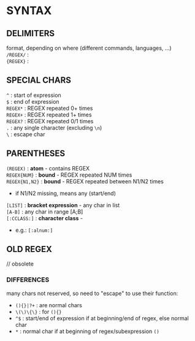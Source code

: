# SYNTAX

## DELIMITERS
format, depending on where (different commands, languages, ...)  
`/REGEX/` :  
`{REGEX}` :  

## SPECIAL CHARS

`^` : start of expression  
`$` : end of expression  
`REGEX*` : REGEX repeated 0+ times  
`REGEX+` : REGEX repeated 1+ times  
`REGEX?` : REGEX repeated 0/1 times  
`.` : any single character (excluding `\n`)  
`\` : escape char  

## PARENTHESES
`(REGEX)` : **atom** - contains REGEX  
`REGEX{NUM}` : **bound** - REGEX repeated NUM times  
`REGEX{N1,N2}` : **bound** - REGEX repeated between N1/N2 times  
*	if N1/N2 missing, means any (start/end)  

`[LIST]` : **bracket expression** - any char in list  
`[A-B]` : any char in range [A;B]  
`[:CCLASS:]` : **character class** -  
*	e.g.: `[:alnum:]`  

## OLD REGEX
// obsolete  

### DIFFERENCES
many chars not reserved, so need to "escape" to use their function:  
*	`(){}|?+` : are normal chars  
*	`\(\)\{\}` : for `(){}`
*	`^$` : start/end of expression if at beginning/end of regex, else normal char
*	`*` : normal char if at beginning of regex/subexpression `()`  